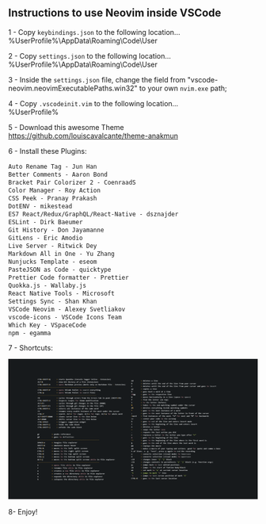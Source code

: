 ## Instructions to use Neovim inside VSCode

1 - Copy ```keybindings.json``` to the following location...<br>
%UserProfile%\AppData\Roaming\Code\User<br>

2 - Copy ```settings.json``` to the following location...<br>
%UserProfile%\AppData\Roaming\Code\User<br>

3 - Inside the ```settings.json``` file, change the field from "vscode-neovim.neovimExecutablePaths.win32" to your own ```nvim.exe``` path;

4 - Copy ```.vscodeinit.vim``` to the following location...<br>
%UserProfile%<br>

5 - Download this awesome Theme https://github.com/louiscavalcante/theme-anakmun <br>

6 - Install these Plugins:<br>
```
Auto Rename Tag - Jun Han
Better Comments - Aaron Bond
Bracket Pair Colorizer 2 - CoenraadS
Color Manager - Roy Action
CSS Peek - Pranay Prakash
DotENV - mikestead
ES7 React/Redux/GraphQL/React-Native - dsznajder
ESLint - Dirk Baeumer
Git History - Don Jayamanne
GitLens - Eric Amodio
Live Server - Ritwick Dey
Markdown All in One - Yu Zhang
Nunjucks Template - eseom
PasteJSON as Code - quicktype
Prettier Code formatter - Prettier
Quokka.js - Wallaby.js
React Native Tools - Microsoft
Settings Sync - Shan Khan
VSCode Neovim - Alexey Svetliakov
vscode-icons - VSCode Icons Team
Which Key - VSpaceCode
npm - egamma
```

7 - Shortcuts: <br>

![neovimVSCodeShortcuts](./assets/neovimVSCodeShortcuts.png)

8- Enjoy! <br>
